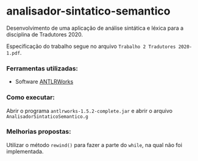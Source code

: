 # analisador-sintatico-semantico

Desenvolvimento de uma aplicação de análise sintática e léxica para a disciplina de Tradutores 2020.

Especificação do trabalho segue no arquivo `Trabalho 2 Tradutores 2020-1.pdf`.

### Ferramentas utilizadas:

- Software [ANTLRWorks](https://www.antlr3.org/works/)

### Como executar:

Abrir o programa `antlrworks-1.5.2-complete.jar` e abrir o arquivo `AnalisadorSintaticoSemantico.g`

### Melhorias propostas:

Utilizar o método `rewind()` para fazer a parte do `while`, na qual não foi implementada.
